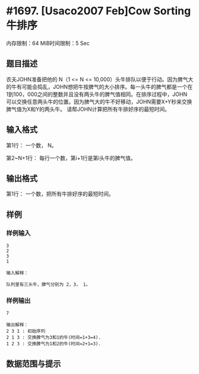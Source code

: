 # #1697. [Usaco2007 Feb]Cow Sorting牛排序

内存限制：64 MiB时间限制：5 Sec

## 题目描述

农夫JOHN准备把他的 N（1 <= N <= 10,000）头牛排队以便于行动。因为脾气大的牛有可能会捣乱，JOHN想把牛按脾气的大小排序。每一头牛的脾气都是一个在1到100，000之间的整数并且没有两头牛的脾气值相同。在排序过程中，JOHN 可以交换任意两头牛的位置。因为脾气大的牛不好移动，JOHN需要X+Y秒来交换脾气值为X和Y的两头牛。 请帮JOHN计算把所有牛排好序的最短时间。 

## 输入格式

第1行： 一个数， N。

第2~N+1行： 每行一个数，第i+1行是第i头牛的脾气值。 

## 输出格式

第1行： 一个数，把所有牛排好序的最短时间。 

## 样例

### 样例输入

    
    3
    2
    3
    1
    
    输入解释：
    
    队列里有三头牛，脾气分别为 2，3， 1。
    
    

### 样例输出

    
    7
    
    输出解释：
    2 3 1 : 初始序列
    2 1 3 : 交换脾气为3和1的牛(时间=1+3=4). 
    1 2 3 : 交换脾气为1和2的牛(时间=2+1=3). 
    
    

## 数据范围与提示
